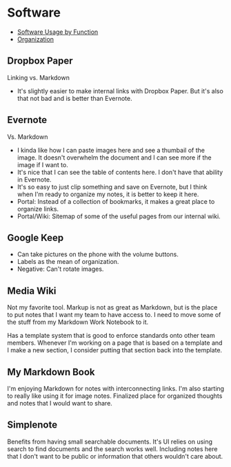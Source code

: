 # Software

- [Software Usage by Function](ByFunction.md)
- [Organization](Organization.md)

## Dropbox Paper

Linking vs. Markdown

- It's slightly easier to make internal links with Dropbox Paper. But it's also that not bad and is better than Evernote.

## Evernote

Vs. Markdown

- I kinda like how I can paste images here and see a thumbail of the image. It doesn't overwhelm the document and I can see more if the image if I want to.
- It's nice that I can see the table of contents here. I don't have that ability in Evernote.
- It's so easy to just clip something and save on Evernote, but I think when I'm ready to organize my notes, it is better to keep it here.
- Portal: Instead of a collection of bookmarks, it makes a great place to organize links.
- Portal/Wiki: Sitemap of some of the useful pages from our internal wiki.

## Google Keep

- Can take pictures on the phone with the volume buttons.
- Labels as the mean of organization.
- Negative: Can't rotate images.

## Media Wiki

Not my favorite tool. Markup is not as great as Markdown, but is the place to put notes that I want my team to have access to. I need to move some of the stuff from my Markdown Work Notebook to it.

Has a template system that is good to enforce standards onto other team members. Whenever I'm working on a page that is based on a template and I make a new section, I consider putting that section back into the template.

## My Markdown Book

I'm enjoying Markdown for notes with interconnecting links. I'm also starting to really like using it for image notes. Finalized place for organized thoughts and notes that I would want to share.

## Simplenote

Benefits from having small searchable documents. It's UI relies on using search to find documents and the search works well. Including notes here that I don't want to be public or information that others wouldn't care about.
